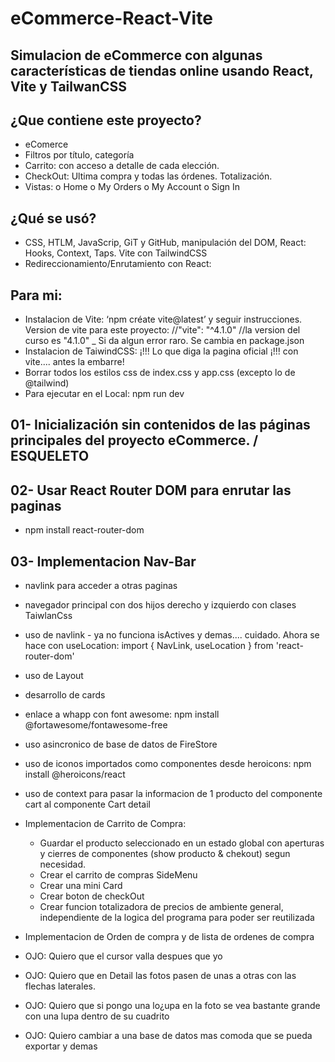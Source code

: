# eCommerce-React-Vite
## Simulacion de eCommerce con algunas características de tiendas online usando React, Vite y TailwanCSS

## ¿Que contiene este proyecto?
-	eComerce
-	Filtros por título, categoría
-	Carrito: con acceso a detalle de cada elección. 
-	CheckOut: Ultima compra y todas las órdenes. Totalización.
-	Vistas: 
o	Home
o	My Orders
o	My Account
o	Sign In
## ¿Qué se usó?
-	CSS, HTLM, JavaScrip, GiT y GitHub, manipulación del DOM, React: Hooks, Context, Taps. Vite con TailwindCSS
-	Redireccionamiento/Enrutamiento con React:
## Para mi:
-	Instalacion de Vite: ‘npm créate vite@latest’ y seguir instrucciones. Version de vite para este proyecto:
    //"vite": "^4.1.0" 
    //la version del curso es "4.1.0" _ Si da algun error raro. Se cambia en package.json
-	Instalacion de TaiwindCSS: ¡!!! Lo que diga la pagina oficial ¡!!! con vite.... antes la embarre!
-	Borrar todos los estilos css de index.css y app.css (excepto lo de @tailwind)
-	Para ejecutar en el Local: npm run dev 

## 01- Inicialización sin contenidos de las páginas principales del proyecto eCommerce. / ESQUELETO
## 02- Usar React Router DOM para enrutar las paginas
- npm install react-router-dom
## 03- Implementacion Nav-Bar 
- navlink para acceder a otras paginas
- navegador principal con dos hijos derecho y izquierdo con clases TaiwlanCss
- uso de navlink - ya no funciona isActives y demas.... cuidado. Ahora se hace con useLocation:     import { NavLink, useLocation } from 'react-router-dom'
- uso de Layout
- desarrollo de cards
- enlace a whapp con font awesome: npm install @fortawesome/fontawesome-free
- uso asincronico de base de datos de FireStore
- uso de iconos importados como componentes desde heroicons: npm install @heroicons/react
- uso de context para pasar la informacion de 1 producto del componente cart al componente Cart detail
- Implementacion de Carrito de Compra:
    - Guardar el producto seleccionado en un estado global con aperturas y cierres de componentes (show producto & chekout) segun necesidad.
    - Crear el carrito de compras SideMenu
    - Crear una mini Card
    - Crear boton de checkOut
    - Crear funcion totalizadora de precios de ambiente general, independiente de la logica del programa para poder ser reutilizada
- Implementacion de Orden de compra y de lista de ordenes de compra

- OJO: Quiero que el cursor valla despues que yo
- OJO: Quiero que en Detail las fotos pasen de unas a otras con las flechas laterales.
- OJO: Quiero que si pongo una lo¿upa en la foto se vea bastante grande con una lupa dentro de su cuadrito
- OJO: Quiero cambiar a una base de datos mas comoda que se pueda exportar y demas


